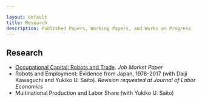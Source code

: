 ```yaml
---

layout: default
title: Research
description: Published Papers, Working Papers, and Works on Progress
---
```


## Research

- [Occupational Capital: Robots and Trade](./assets/papers/). *Job Market Paper*
- Robots and Employment: Evidence from Japan, 1978-2017 (with Daiji Kawaguchi and Yukiko U. Saito). *Revision requested at Journal of Labor Economics*
- Multinational Production and Labor Share (with Yukiko U. Saito)


